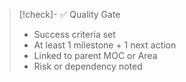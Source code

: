 > [!check]- ✅ Quality Gate
> - Success criteria set  
> - At least 1 milestone + 1 next action  
> - Linked to parent MOC or Area  
> - Risk or dependency noted

